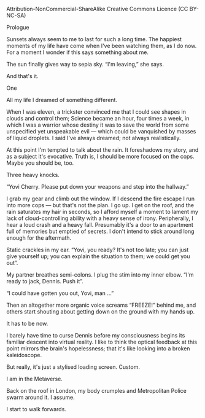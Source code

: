 Attribution-NonCommercial-ShareAlike Creative Commons Licence  (CC BY-NC-SA)





Prologue

Sunsets always seem to me to last for such a long time. The happiest moments of my life have come when I've been watching them, as I do now. For a moment I wonder if this says something about me.

The sun finally gives way to sepia sky. “I'm leaving,” she says. 

And that's it. 


One

All my life I dreamed of something different. 

When I was eleven, a trickster convinced me that I could see shapes in clouds and control them; Science became an hour, four times a week, in which I was a warrior whose destiny it was to save the world from some unspecified yet unspeakable evil — which could be vanquished by masses of liquid droplets. I said I've always dreamed; not always realistically. 

At this point I'm tempted to talk about the rain. It foreshadows my story, and as a subject it's evocative. Truth is, I should be more focused on the cops. Maybe you should be, too. 

Three heavy knocks.

“Yovi Cherry. Please put down your weapons and step into the hallway.”

I grab my gear and climb out the window. If I descend the fire escape I run into more cops — but that's not the plan. I go up. I get on the roof, and the rain saturates my hair in seconds, so I afford myself a moment to lament my lack of cloud-controlling ability with a heavy sense of irony. Peripherally, I hear a loud crash and a heavy fall. Presumably it's a door to an apartment full of memories but emptied of secrets. I don't intend to stick around long enough for the aftermath. 

Static crackles in my ear. “Yovi, you ready? It's not too late; you can just give yourself up; you can explain the situation to them; we could get you out”. 

My partner breathes semi-colons. I plug the stim into my inner elbow. “I'm ready to jack, Dennis. Push it”. 

“I could have gotten you out, Yovi, man …” 

Then an altogether more organic voice screams “FREEZE!” behind me, and others start shouting about getting down on the ground with my hands up. 

It has to be now. 

I barely have time to curse Dennis before my consciousness begins its familiar descent into virtual reality. I like to think the optical feedback at this point mirrors the brain's hopelessness; that it's like looking into a broken kaleidoscope. 

But really, it's just a stylised loading screen. Custom. 

I am in the Metaverse. 

Back on the roof in London, my body crumples and Metropolitan Police swarm around it. I assume. 

I start to walk forwards.  
